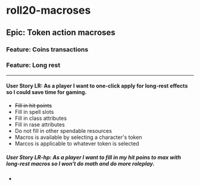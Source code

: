 # roll20-macroses

## Epic: Token action macroses

### Feature: Coins transactions

### Feature: Long rest
***
#### User Story LR: As a player I want to one-click apply for long-rest effects so I could save time for gaming.
* ~~Fill in hit points~~
* Fill in spell slots
* Fill in class attributes
* Fill in rase attributes
* Do not fill in other spendable resources
* Macros is available by selecting a character's token
* Marcos is applicable to whatever token is selected
##### User Story LR-hp: As a player I want to fill in my hit poins to max with long-rest macros so I won't do math and do more roleplay.
* 
